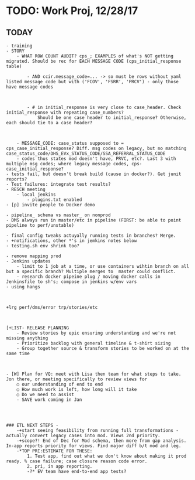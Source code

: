 # TODO: Work Proj, 12/28/17

## TODAY

    - training
    - STORY
        - WHAT ROW COUNT AUDIT? cps_; EXAMPLES of what's NOT getting migrated. Should be rec for EACH MESSAGE CODE (cps_initial_response table) 

            - AND ccir.message_code=... -> so must be rows without yaml listed message code but with ('FCOV', 'FSRR', 'PRCV') - only those have message codes



            - # in initial_response is very close to case_header. Check initial_response with repeating case_numbers?
                Should be one case header to initial_response? Otherwise, each should tie to a case header?


        
        - MESSAGE_CODE: case_status supposed to = cps_case_initial_response? Diff. msg codes on legacy, but no matching case_status_code/DHS_EVx_STATUS_CODE/SSA_REFERRAL_STATUS_CODE
        - codes thus states mod doesn't have, PRVC, etc?. Last 3 with multiple msg codes; where legacy message codes, cps-case_initial_response?
    - tests fail, but doesn't break build (cause in docker?). Get junit reports?
    - Test failures: integrate test results?
    - RESCH meeting
        - local jenkins
            - plugins.txt enabled
    - [p] invite people to Docker demo
    
    - pipeline_ schema vs master_ on nonprod
    - DMS always run in master/etc in pipeline (FIRST: be able to point pipeline to perf/unstable)

    - final config tweaks actuyally running tests in branches? Merge. 
    - +notifications, other *'s in jemkins notes below
    - testing.sh env shrink too?
    
    - remove mapping prod
    - Jenkins updates
        - limit to 1 job at a time, or use containers wihtin branch on all but a specific branch? Multiple merges to  master could conflict.
        - research docker pipeine plug / moving docker calls in Jenkinsfile to sh's; compose in jenkins w/env vars
    - using hangs
    
        

    +lrg perf/dms/error trp/stories/etc

    
    
    [+LIST- RELEASE PLANNING
        - Review stories by epic ensuring understanding and we're not missing anything
        - Prioritize backlog with general timeline & t-shirt sizing
        - Group together source & transform stories to be worked on at the same time



    - [W] Plan for VQ: meet with Lisa then team for what steps to take. Jon there, or meeting specifically to review views for 
        ○ our understanding of end to end
        ○ How much work is left, how long will it take
        ○ Do we need to assist
        - SAVE work coming in Jan

    
    
    
    ### ETL NEXT STEPS -
        -+start seeing feasibility from running full transformations - actually convert legacy cases into mod. Views 2nd priority.
        -+scope?! End of Dec for Mod schema, then more from gap analysis. In-app reports priority for views. Find major diff b/t mod and leg.
        -*TOP PRI:ESTIMATE FOR THESE: 
            1. Test app, find out what we don't know about making it prod ready. % case failure; case closure reason code error. 
            2. pri, in app reporting.
            -?* EV team have end-to-end app tests?
        

